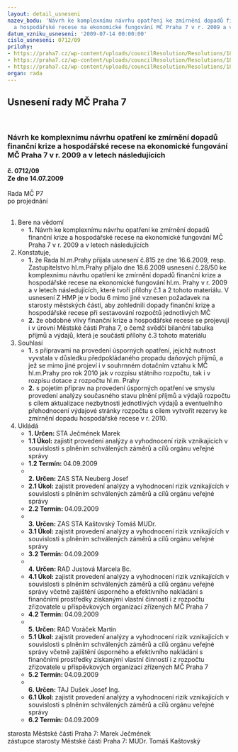 ```yaml
---
layout: detail_usneseni
nazev_bodu: 'Návrh ke komplexnímu návrhu opatření ke zmírnění dopadů finanční krize
  a hospodářské recese na ekonomické fungování MČ Praha 7 v r. 2009 a v letech následujících '
datum_vzniku_usneseni: '2009-07-14 00:00:00'
cislo_usneseni: 0712/09
prilohy:
- https://praha7.cz/wp-content/uploads/councilResolution/Resolutions/18703/35-usnerhmp815_09.doc
- https://praha7.cz/wp-content/uploads/councilResolution/Resolutions/18703/35-usnezhmp28_50.pdf
- https://praha7.cz/wp-content/uploads/councilResolution/Resolutions/18703/35-bilance0509.xls
organ: rada
---
```

<div id="ucUsn_pList" class="usn">
	<span><h2>Usnesení rady MČ Praha 7 </h2>
<br></span><div class="standBody">
<span><h3>Návrh ke komplexnímu návrhu opatření ke zmírnění dopadů finanční krize a hospodářské recese na ekonomické fungování MČ Praha 7 v r. 2009 a v letech následujících </h3></span><div class="center">
		<strong>č. 0712/09</strong><br>
	</div>
<div class="center">
		<strong>Ze dne 14.07.2009</strong><br><br>
	</div>Rada MČ P7<br> po projednání<br><br><ol>
<li>Bere na vědomí<ul><li>
<strong>1.</strong> Návrh ke komplexnímu návrhu opatření ke zmírnění dopadů finanční krize a hospodářské recese na ekonomické fungování MČ Praha 7 v r. 2009 a v letech následujících </li></ul>
</li>
<li>Konstatuje,<ul>
<li>
<strong>1.</strong> že Rada hl.m.Prahy přijala usnesení č.815 ze dne 16.6.2009, resp. Zastupitelstvo hl.m.Prahy přijalo dne 18.6.2009 usnesení č.28/50  ke komplexnímu návrhu opatření ke zmírnění dopadů finanční krize a hospodářské recese na ekonomické fungování hl.m. Prahy v r. 2009 a v letech následujících, které tvoří  přílohy č.1 a 2  tohoto materiálu. V usnesení  Z HMP je  v bodu 6 mimo jiné vznesen požadavek na  starosty městských částí, aby zohlednili dopady finanční krize a hospodářské recese při sestavování rozpočtů jednotlivých MČ</li>
<li>
<strong>2.</strong> že obdobné vlivy finanční krize a hospodářské recese se projevují i v úrovni Městské části Praha 7, o čemž svědčí bilanční tabulka příjmů a výdajů, která je součástí přílohy č.3 tohoto materiálu</li>
</ul>
</li>
<li>Souhlasí<ul>
<li>
<strong>1.</strong> s přípravami na provedení úsporných opatření, jejichž nutnost vyvstala v důsledku předpokládaného propadu daňových příjmů, a jež se mimo jiné projeví i v souhrnném dotačním vztahu k MČ hl.m.Prahy pro rok 2010 jak v rozpisu státního rozpočtu, tak i v rozpisu dotace z rozpočtu hl.m. Prahy</li>
<li>
<strong>2.</strong> s pojetím příprav na provedení úsporných opatření ve smyslu provedení analýzy současného stavu plnění příjmů a výdajů  rozpočtu s cílem aktualizace nezbytnosti jednotlivých výdajů  a eventuelního přehodnocení výdajové stránky rozpočtu s cílem vytvořit rezervy ke zmírnění dopadu hospodářské recese v r. 2010. </li>
</ul>
</li>
<li>Ukládá<ul>
<li>
<strong>1. Určen: </strong>STA Ječmének Marek</li>
<li>
<strong>1.1 Úkol: </strong>zajistit provedení analýzy a vyhodnocení rizik vznikajících v souvislosti s plněním schválených záměrů a cílů orgánu veřejné správy</li>
<li>
<strong>1.2 Termín: </strong>04.09.2009</li>
<li>
<strong><br>2. Určen: </strong>ZAS STA Neuberg Josef</li>
<li>
<strong>2.1 Úkol: </strong>zajistit provedení analýzy a vyhodnocení rizik vznikajících v souvislosti s plněním schválených záměrů a cílů orgánu veřejné správy</li>
<li>
<strong>2.2 Termín: </strong>04.09.2009</li>
<li>
<strong><br>3. Určen: </strong>ZAS STA Kaštovský Tomáš MUDr.</li>
<li>
<strong>3.1 Úkol: </strong>zajistit provedení analýzy a vyhodnocení rizik vznikajících v souvislosti s plněním schválených záměrů a cílů orgánu veřejné správy</li>
<li>
<strong>3.2 Termín: </strong>04.09.2009</li>
<li>
<strong><br>4. Určen: </strong>RAD Justová Marcela Bc.</li>
<li>
<strong>4.1 Úkol: </strong>zajistit provedení analýzy a vyhodnocení rizik vznikajících v souvislosti s plněním schválených záměrů a cílů orgánu veřejné správy včetně zajištění úsporného a efektivního nakládání s finančními prostředky získanými vlastní činností i z rozpočtu zřizovatele u příspěvkových organizací zřízených MČ Praha 7</li>
<li>
<strong>4.2 Termín: </strong>04.09.2009</li>
<li>
<strong><br>5. Určen: </strong>RAD Voráček Martin</li>
<li>
<strong>5.1 Úkol: </strong>zajistit provedení analýzy a vyhodnocení rizik vznikajících v souvislosti s plněním schválených záměrů a cílů orgánu veřejné správy včetně zajištění úsporného a efektivního nakládání s finančními prostředky získanými vlastní činností i z rozpočtu zřizovatele u příspěvkových organizací zřízených MČ Praha 7</li>
<li>
<strong>5.2 Termín: </strong>04.09.2009</li>
<li>
<strong><br>6. Určen: </strong>TAJ Dušek Josef Ing.</li>
<li>
<strong>6.1 Úkol: </strong>zajistit provedení analýzy a vyhodnocení rizik vznikajících v souvislosti s plněním schválených záměrů a cílů orgánu veřejné správy</li>
<li>
<strong>6.2 Termín: </strong>04.09.2009</li>
</ul>
</li>
</ol>starosta Městské části Praha 7: Marek Ječmének<br>zástupce starosty Městské části Praha 7: MUDr. Tomáš Kaštovský 
</div>
</div>